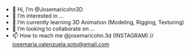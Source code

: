 - 👋 Hi, I’m @Josemaricohn3D
- 👀 I’m interested in ...
- 🌱 I’m currently learning 3D Animation (Modeling, Rigging, Texturing)
- 💞️ I’m looking to collaborate on ...
- 📫 How to reach me @josemaricohn.3d (INSTAGRAM) // josemaria.valenzuela.soto@gmail.com 

<!---
Josemaricohn3D/Josemaricohn3D is a ✨ special ✨ repository because its `README.md` (this file) appears on your GitHub profile.
You can click the Preview link to take a look at your changes.
--->
